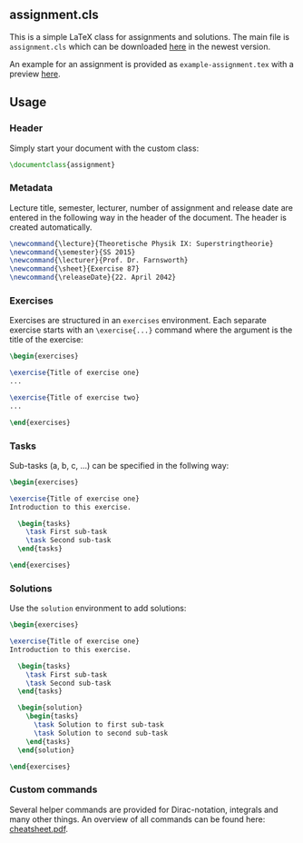 ## assignment.cls

This is a simple LaTeX class for assignments and solutions.
The main file is `assignment.cls` which can be downloaded
[here](https://raw.githubusercontent.com/sharkdp/itp3-exercises-template/master/assignment.cls)
in the newest version.

An example for an assignment is provided as `example-assignment.tex`
with a preview [here](https://github.com/sharkdp/itp3-exercises-template/raw/master/example-assignment.pdf).

## Usage

### Header
Simply start your document with the custom class:
```tex
\documentclass{assignment}
```

### Metadata
Lecture title, semester, lecturer, number of assignment and release date
are entered in the following way in the header of the document. The header
is created automatically.
```tex
\newcommand{\lecture}{Theoretische Physik IX: Superstringtheorie}
\newcommand{\semester}{SS 2015}
\newcommand{\lecturer}{Prof. Dr. Farnsworth}
\newcommand{\sheet}{Exercise 87}
\newcommand{\releaseDate}{22. April 2042}
```

### Exercises
Exercises are structured in an `exercises` environment. Each
separate exercise starts with an `\exercise{...}` command where
the argument is the title of the exercise:
```tex
\begin{exercises}

\exercise{Title of exercise one}
...

\exercise{Title of exercise two}
...

\end{exercises}
```

### Tasks
Sub-tasks (a, b, c, ...) can be specified in the follwing way:
```tex
\begin{exercises}

\exercise{Title of exercise one}
Introduction to this exercise.

  \begin{tasks}
    \task First sub-task
    \task Second sub-task
  \end{tasks}

\end{exercises}
```

### Solutions
Use the `solution` environment to add solutions:
```tex
\begin{exercises}

\exercise{Title of exercise one}
Introduction to this exercise.

  \begin{tasks}
    \task First sub-task
    \task Second sub-task
  \end{tasks}

  \begin{solution}
    \begin{tasks}
      \task Solution to first sub-task
      \task Solution to second sub-task
    \end{tasks}
  \end{solution}

\end{exercises}
```

### Custom commands
Several helper commands are provided for Dirac-notation, integrals
and many other things. An overview of all commands can be found here:
[cheatsheet.pdf](https://github.com/sharkdp/latex-report/raw/master/tools/cheatsheet.pdf).
